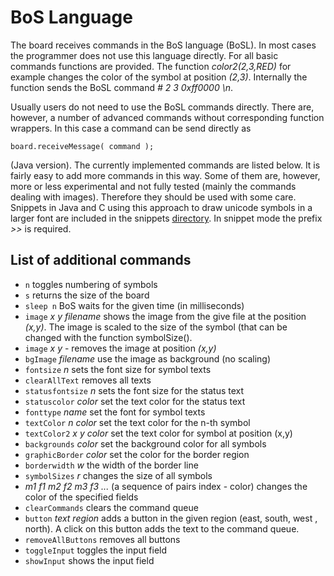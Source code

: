 # BoS Language
The board receives commands in the BoS language (BoSL). 
In most cases the programmer does not use this language directly. 
For all basic commands functions are provided. 
The function *color2(2,3,RED)* for example changes the color of the symbol at position *(2,3)*. 
Internally the function sends the BoSL command *# 2 3 0xff0000 \n*.

Usually users do not need to use the BoSL commands directly. 
There are, however, a number of advanced commands without corresponding function wrappers. 
In this case a command can be send directly as 

    board.receiveMessage( command );

(Java version). The currently implemented commands are listed below. 
It is fairly easy to add more commands in this way. Some of them are, however, 
more or less experimental and not fully tested (mainly the commands dealing with images). 
Therefore they should be used with some care. 
Snippets in Java and C using this approach to draw unicode symbols in a larger font are included in the snippets 
[directory](https://github.com/stephaneuler/board-of-symbols/tree/master/snippets "snippet directory"). 
In snippet mode the prefix *>>* is required. 

## List of additional commands

* `n` toggles numbering of symbols
* `s` returns the size of the board
* `sleep n` BoS waits for the given time (in milliseconds)
* `image` *x* *y* *filename* shows the image from the give file  at the position *(x,y)*.
The image is scaled to the size of the symbol (that can be changed with the function symbolSize(). 
*  `image` *x* *y* - removes the image at position *(x,y)*
*  `bgImage` *filename* use the image as background (no scaling)
*  `fontsize` *n* sets the font size for symbol texts
*  `clearAllText` removes all texts
*  `statusfontsize` *n* sets the font size for the status text
*  `statuscolor` *color* set the text color for the status text
*  `fonttype` *name* set the font for symbol texts
*  `textColor` *n color* set the text color for the n-th symbol 
*  `textColor2` *x y color* set the text color for symbol at position (x,y)
*  `backgrounds` *color* set the background  color for all symbols  
*  `graphicBorder` *color* set the color for the border region   
*  `borderwidth` *w* the width of the border line
*  `symbolSizes` *r* changes the size of all symbols
*  *m1 f1 m2 f2 m3 f3 ...* (a sequence of pairs index - color) changes the color of the specified fields
*  `clearCommands` clears the command queue
*  `button` *text* *region*  adds a button in the given region (east, south,  west ,  north). A click on this button adds the text to the command queue. 
*  `removeAllButtons` removes all buttons
*  `toggleInput` toggles the input field
*  `showInput` shows the input field
